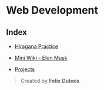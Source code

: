 # Web Development

## Index

- [Hiragana Practice](https://felix-db1.github.io/project-index/hiragana-practice.html)

- [Mini Wiki - Elon Musk](https://felix-db1.github.io/project-index/mini-wiki.html)

- [Projects](https://felix-db1.github.io/project-index/)

> Created by **Felix Dubois**

<!-- REBASE-10 -->
